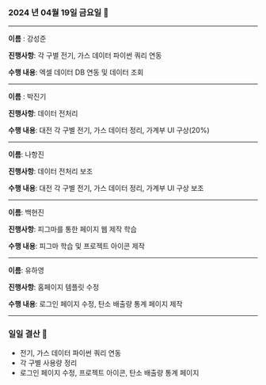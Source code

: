### 2024 년 04월 19일 금요일 📅

---

**이름** : 강성준

**진행사항**:  각 구별 전기, 가스 데이터 파이썬 쿼리 연동

**수행 내용**:  엑셀 데이터 DB 연동 및 데이터 조회

---

**이름** : 박진기

**진행사항**:  데이터 전처리

**수행 내용**: 대전 각 구별 전기, 가스 데이터 정리, 가계부 UI 구상(20%)

---

**이름**: 나항진

**진행사항**: 데이터 전처리 보조

**수행 내용**: 대전 각 구별 전기, 가스 데이터 정리, 가계부 UI 구상 보조

---

**이름**: 백현진

**진행사항**:  피그마를 통한 페이지 웹 제작 학습

**수행 내용**:  피그마 학습 및 프로젝트 아이콘 제작

---

**이름**: 유하영

**진행사항**: 홈페이지 템플릿 수정

**수행 내용**: 로그인 페이지 수정, 탄소 배출량 통계 페이지 제작 

---

### 일일 결산 📝

- 전기, 가스 데이터 파이썬 쿼리 연동
- 각 구별 사용량 정리
- 로그인 페이지 수정, 프로젝트 아이콘, 탄소 배출량 통계 페이지